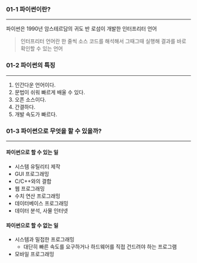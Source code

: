 ### 01-1 파이썬이란?

------

파이썬은 1990년 암스테르담의 귀도 반 로섬이 개발한 인터프리터 언어

> 인터프리터 언어란 한 줄씩 소스 코드를 해석해서 그때그때 실행해 결과를 바로 확인할 수 있는 언어



### 01-2 파이썬의 특징

------

1. 인간다운 언어이다.
2. 문법이 쉬워 빠르게 배울 수 있다.
3. 오픈 소스이다.
4. 간결하다.
5. 개발 속도가 빠르다.



### 01-3 파이썬으로 무엇을 할 수 있을까?

------

#### 파이썬으로 할 수 있는 일

- 시스템 유틸리티 제작
- GUI 프로그래밍
- C/C++와의 결합
- 웹 프로그래밍
- 수치 연산 프로그래밍
- 데이터베이스 프로그래밍
- 데이터 분석, 사물 인터넷



#### 파이썬으로 할 수 없는 일

- 시스템과 밀접한 프로그래밍
  - 대단히 빠른 속도를 요구하거나 하드웨어를 직접 건드려야 하는 프로그램
- 모바일 프로그래밍